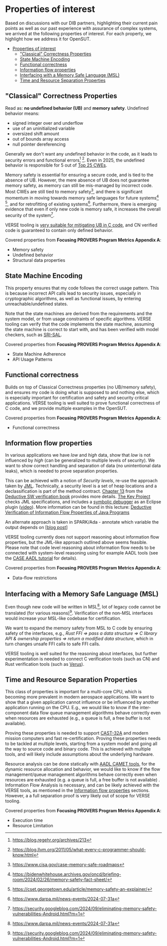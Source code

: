 # Properties of interest

Based on discussions with our DIB partners, highlighting their current pain points as well as our past experience with assurance of complex systems, we arrived at the following properties of interest. For each property, we highlight how we address it for OpenSUT.

- [Properties of interest](#properties-of-interest)
  - ["Classical" Correctness Properties](#classical-correctness-properties)
  - [State Machine Encoding](#state-machine-encoding)
  - [Functional correctness](#functional-correctness)
  - [Information flow properties](#information-flow-properties)
  - [Interfacing with a Memory Safe Language (MSL)](#interfacing-with-a-memory-safe-language-msl)
  - [Time and Resource Separation Properties](#time-and-resource-separation-properties)


## "Classical" Correctness Properties

Read as: **no undefined behavior (UB)** and **memory safety**. Undefined behavior means:

* signed integer over and underflow
* use of an uninitialized variable
* oversized shift amount
* out of bounds array access
* null pointer dereferencing

Generally we don't want any undefined behavior in the code, 
as it leads to security errors and functional errors[^1] [^2]. Even in 2025, the undefined behavior is responsible for 5 out of [Top 25 CWEs](https://cwe.mitre.org/top25/archive/2024/2024_cwe_top25.html).

Memory safety is essential for ensuring a secure code, and is tied to the absence of UB. However, the mere absence of UB does not guarantee memory safety, as memory can still be mis-managed by incorrect code. Most CWEs are still tied to memory safety[^3], and there is significant momentum in moving towards memory safe languages for future systems[^4] [^5], and for retrofitting of existing systems[^6]. Furthermore, there is emerging evidence that even if only new code is memory safe, it increases the overall security of the system[^7].

VERSE tooling is [very suitable for mitigating UB in C code](https://www.cl.cam.ac.uk/~pes20/cerberus/), and CN verified code is guaranteed to contain only defined behavior. 

<!-- Guide to UB -->
[^1]: https://blog.regehr.org/archives/213

<!-- What everyone should know about UB -->
[^2]: https://blog.llvm.org/2011/05/what-every-c-programmer-should-know.html

<!-- CISA The Case for Memory Safe Roadmap -->
[^3]: https://www.cisa.gov/case-memory-safe-roadmaps

<!-- Fact Sheet: memory safety -->
[^4]: https://bidenwhitehouse.archives.gov/oncd/briefing-room/2024/02/26/memory-safety-fact-sheet/

<!-- CSET: Memory safety explainer -->
[^5]: https://cset.georgetown.edu/article/memory-safety-an-explainer/

<!-- TRACTOR announcement -->
[^6]: https://www.darpa.mil/news-events/2024-07-31a

<!-- Eliminating Memory Safety Vulnerabilities at the Source  -->
[^7]: https://security.googleblog.com/2024/09/eliminating-memory-safety-vulnerabilities-Android.html?m=1


Covered properties from **Focusing PROVERS Program Metrics Appendix A**: 
* Memory safety
* Undefined behavior
* Structural data properties


## State Machine Encoding

This property ensures that my code follows the correct usage pattern. This is because incorrect API calls lead to security issues, especially in cryptographic algorithms, as well as functional issues, by entering unreachable/undefined states.

Note that the state machines are derived from the requirements and the system model, or from usage constraints of specific algorithms. VERSE tooling can verify that the code implements the state machine, assuming the state machine is correct to start with, and has been verified with model checkers, such as [SRI-SAL](https://sal.csl.sri.com/). 

Covered properties from **Focusing PROVERS Program Metrics Appendix A**: 
* State Machine Adherence
* API Usage Patterns

## Functional correctness

Builds on top of Classical Correctness properties (no UB/memory safety), and ensures my code is doing what is supposed to and nothing else, which is especially important for certification and safety and security critical applications. VERSE tooling is well suited to prove functional correctness of C code, and we provide multiple examples in the OpenSUT.

Covered properties from **Focusing PROVERS Program Metrics Appendix A**: 
* Functional correctness

## Information flow properties

In various applications we have *low* and *high* data, show that *low* is not influenced by *high* (can be generalized to multiple levels of security). We want to show correct handling and separation of data (no unintentional data leaks), which is needed to prove separation properties.

This can be achieved with a notion of *Security levels*, re-use the approach taken by [JML](https://en.wikipedia.org/wiki/Java_Modeling_Language). Technically, a security level is a set of heap locations and a declassification is part of the method contract. [Chapter 13](https://formal.iti.kit.edu/biblio/projects/key/chapter13.pdf) from the [Deductive SW verification book](https://www.key-project.org/thebook2/) provides more details. [The Key Project](https://www.key-project.org/) checks JML specifications, and includes a [symbolic debugger](https://www.key-project.org/applications/debugging/) as an Eclipse plugin ([video](https://www.youtube.com/watch?v=xvKGVyU92MY&t=2s)). More information can be found in this lecture: [Deductive Verification of Information Flow Properties of Java Programs](https://formal.kastel.kit.edu/~beckert/teaching/AnwendungFormalerVerifikation2011/08_KeY_information_flow.pdf)

An alternate approach is taken in SPARK/Ada - annotate which variable the output depends on [[blog post](https://blog.adacore.com/spark-2014-rationale-information-flow)]

VERSE tooling currently does not support reasoning about information flow properties, but the JML-like approach outlined above seems feasible. Please note that code level reasoning about information flow needs to be connected with system-level reasoning using for example AADL tools (see the [CASE AADL tutorial](https://github.com/GaloisInc/CASE-AADL-Tutorial/tree/ee0947b07eaa308c8bb6ac10c010b7e089803d65/aadl_book/chapter1_aadl_basics#specifying-data-flow) for details).

Covered properties from **Focusing PROVERS Program Metrics Appendix A**: 
* Data-ﬂow restrictions


## Interfacing with a Memory Safe Language (MSL)

Even though new code will be written in MSL[^6], lot of legacy code cannot be translated (for various reasons)[^7]. Verification of the non-MSL interfaces would increase your MSL-like codebase for certification.

We want to expand the memory safety from MSL to C code by ensuring safety of the interfaces, e.g., *Rust FFI => pass a data structure => C library API & ownership properties => return a modified data structure*, which in turn changes unsafe FFI calls to safe FFI calls.

VERSE tooling is well suited for the reasoning about interfaces, but further experimentation is needed to connect C verification tools (such as CN) and Rust verification tools (such as [Verus](https://github.com/verus-lang/verus)).

## Time and Resource Separation Properties

This class of properties is important for a multi-core CPU, which is becoming more prevalent in modern aerospace applications. We want to show that a given application cannot influence or be influenced by another application running on the CPU. E.g., we would like to know if the inter-component data flow queue management algorithms behave correctly even when resources are exhausted (e.g., a queue is full, a free buffer is not available).

Proving these properties is needed to support [CAST-32A](https://www.cast32a.com/) and modern mission computers and fast re-certification. 
Proving these properties needs to be tackled at multiple levels, starting from a system model and going all the way to source code and binary code. This is achieved with multiple tools, and will likely include assumptions about the underlying hardware. 

Resource analysis can be done statically with [AADL CAMET tools](https://tools.galois.com/camet), for the dynamic resource allocation and behavior, we would like to know if the flow management/queue management algorithms behave correctly even when resources are exhausted (e.g. a queue is full, a free buffer is not available) . 
Information Flow Analysis is necessary, and can be likely achieved with the VERSE tools, as mentioned in the [Information flow properties](#information-flow-properties) sections. However, a a full separation proof is very likely out of scope for VERSE tooling.

Covered properties from **Focusing PROVERS Program Metrics Appendix A**: 
* Execution time
* Resource Limitation
